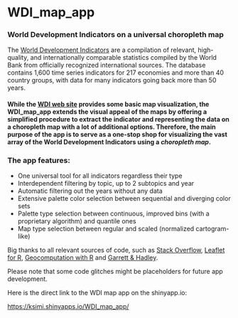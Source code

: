 # WDI_map_app

### World Development Indicators on a universal choropleth map

The [World Development Indicators](http://datatopics.worldbank.org/world-development-indicators/) are a compilation of relevant, high-quality, and internationally comparable statistics compiled by the World Bank from officially recognized international sources. The database contains 1,600 time series indicators for 217 economies and more than 40 country groups, with data for many indicators going back more than 50 years.

#### While the [WDI web site](https://data.worldbank.org/indicator) provides some basic map visualization, the WDI_map_app extends the visual appeal of the maps by offering a simplified procedure to extract the indicator and representing the data on a choropleth map with a lot of additional options. Therefore, the main purpose of the app is to serve as a one-stop shop for visualizing the vast array of the World Development Indicators using a *choropleth map*. 

### The app features:
*	One universal tool for all indicators regardless their type
*	Interdependent filtering by topic, up to 2 subtopics and year
*	Automatic filtering out the years without any data
*	Extensive palette color selection between sequential and diverging color sets
*	Palette type selection between continuous, improved bins (with a proprietary algorithm) and quantile ones
*	Map type selection between regular and scaled (normalized cartogram-like)

Big thanks to all relevant sources of code, such as [Stack Overflow](https://stackoverflow.com/), [Leaflet for R](https://rstudio.github.io/leaflet/),  [Geocomputation with R](https://geocompr.robinlovelace.net/adv-map.html) and [Garrett & Hadley](https://r4ds.had.co.nz/).

Please note that some code glitches might be placeholders for future app development.

Here is the direct link to the WDI map app on the shinyapp.io:

https://ksimi.shinyapps.io/WDI_map_app/
